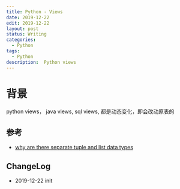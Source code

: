 ```yaml
---
title: Python - Views
date: 2019-12-22
edit: 2019-12-22
layout: post
status: Writing
categories:
  - Python
tags:
  - Python
description:  Python views
---
```


# 背景

python views， java views, sql views, 都是动态变化，即会改动原表的

## 参考

- [ why are there separate tuple and list data types](https://docs.python.org/3/faq/design.html#why-are-there-separate-tuple-and-list-data-types)

## ChangeLog
- 2019-12-22 init